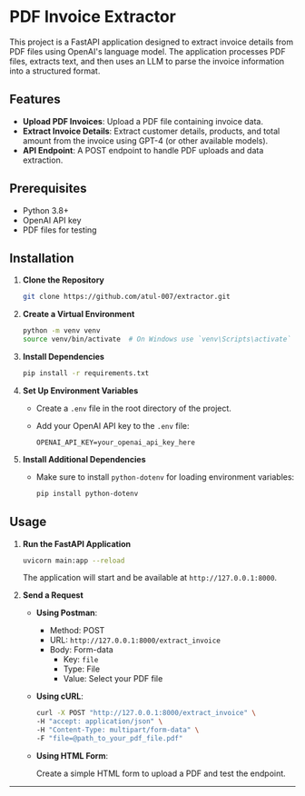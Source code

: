 # PDF Invoice Extractor

This project is a FastAPI application designed to extract invoice details from PDF files using OpenAI's language model. The application processes PDF files, extracts text, and then uses an LLM to parse the invoice information into a structured format.

## Features

- **Upload PDF Invoices**: Upload a PDF file containing invoice data.
- **Extract Invoice Details**: Extract customer details, products, and total amount from the invoice using GPT-4 (or other available models).
- **API Endpoint**: A POST endpoint to handle PDF uploads and data extraction.

## Prerequisites

- Python 3.8+
- OpenAI API key
- PDF files for testing

## Installation

1. **Clone the Repository**

   ```bash
   git clone https://github.com/atul-007/extractor.git
   ```

2. **Create a Virtual Environment**

   ```bash
   python -m venv venv
   source venv/bin/activate  # On Windows use `venv\Scripts\activate`
   ```

3. **Install Dependencies**

   ```bash
   pip install -r requirements.txt
   ```

4. **Set Up Environment Variables**

   - Create a `.env` file in the root directory of the project.
   - Add your OpenAI API key to the `.env` file:

     ```
     OPENAI_API_KEY=your_openai_api_key_here
     ```

5. **Install Additional Dependencies**

   - Make sure to install `python-dotenv` for loading environment variables:

     ```bash
     pip install python-dotenv
     ```

## Usage

1. **Run the FastAPI Application**

   ```bash
   uvicorn main:app --reload
   ```

   The application will start and be available at `http://127.0.0.1:8000`.

2. **Send a Request**

   - **Using Postman**:
     - Method: POST
     - URL: `http://127.0.0.1:8000/extract_invoice`
     - Body: Form-data
       - Key: `file`
       - Type: File
       - Value: Select your PDF file

   - **Using cURL**:

     ```bash
     curl -X POST "http://127.0.0.1:8000/extract_invoice" \
     -H "accept: application/json" \
     -H "Content-Type: multipart/form-data" \
     -F "file=@path_to_your_pdf_file.pdf"
     ```

   - **Using HTML Form**:

     Create a simple HTML form to upload a PDF and test the endpoint.



---

